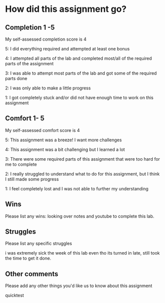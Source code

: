 # How did this assignment go?

## Completion 1 -5

My self-assessed completion score is 4

5: I did everything required and attempted at least one bonus

4: I attempted all parts of the lab and completed most/all of the required parts of the assignment

3: I was able to attempt most parts of the lab and got some of the required parts done

2: I was only able to make a little progress

1: I got completely stuck and/or did not have enough time to work on this assignment

## Comfort 1- 5

My self-assessed comfort score is 4

5: This assignment was a breeze! I want more challenges

4: This assignment was a bit challenging but I learned a lot

3: There were some required parts of this assignment that were too hard for me to complete

2: I really struggled to understand what to do for this assignment, but I think I still made some progress

1: I feel completely lost and I was not able to further my understanding

## Wins

Please list any wins:
looking over notes and youtube to complete this lab.

## Struggles

Please list any specific struggles

i was extremely sick the week of this lab even tho its turned in late, still took the time to get it done.

## Other comments

Please add any other things you'd like us to know about this assignment

quicktest
